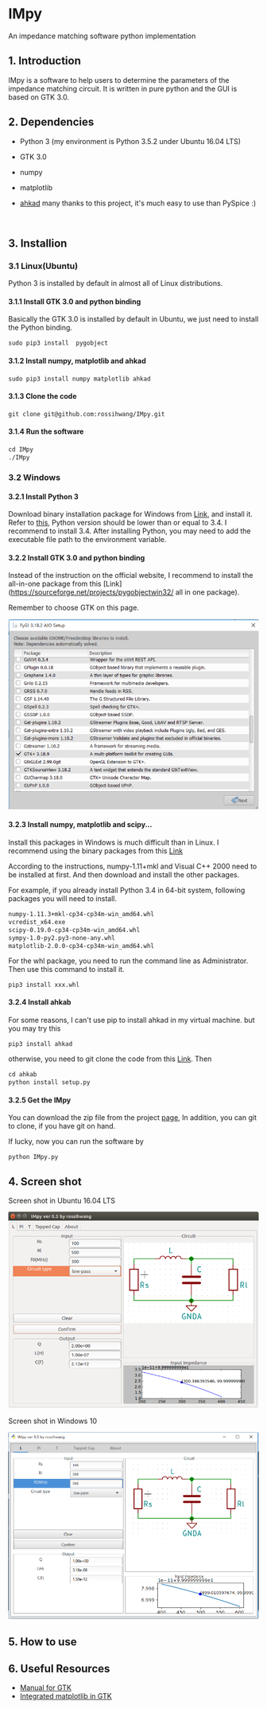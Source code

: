 # IMpy
An impedance matching software python implementation

## 1. Introduction 

IMpy is a software to help users to determine the parameters of the impedance matching circuit. It is written in pure python and the GUI is based on GTK 3.0. 



## 2. Dependencies

* Python 3 (my environment is Python 3.5.2 under Ubuntu 16.04 LTS)

* GTK 3.0

* numpy

* matplotlib

* [ahkad]( https://github.com/ahkab/ahkab)  many thanks to this project, it's much easy to use than PySpice :)

  ​

## 3. Installion
### 3.1 Linux(Ubuntu)

Python 3 is installed by default in almost all of Linux distributions. 

#### 3.1.1 Install GTK 3.0 and python binding

Basically the GTK 3.0 is installed by default in Ubuntu, we just need to install the Python binding.

```shell
sudo pip3 install  pygobject
```

#### 3.1.2 Install numpy, matplotlib and ahkad

```shell
sudo pip3 install numpy matplotlib ahkad
```

#### 3.1.3 Clone the code

```shell
git clone git@github.com:rossihwang/IMpy.git
```

#### 3.1.4 Run the software

```
cd IMpy
./IMpy
```



### 3.2 Windows

#### 3.2.1 Install Python 3

Download binary installation package for Windows from [Link](https://www.python.org/), and install it. Refer to [this](https://sourceforge.net/projects/pygobjectwin32/), Python version should be lower than or equal to 3.4. I recommend to install 3.4. After installing Python, you may need to add the executable file path to the environment variable. 



#### 3.2.2 Install GTK 3.0 and python binding

Instead of the instruction on the official website, I recommend to install the all-in-one package from this [Link](https://sourceforge.net/projects/pygobjectwin32/ all in one package).

Remember to choose GTK on this page.

![installation1](./img/installation1.png)



#### 3.2.3 Install numpy, matplotlib and scipy...

Install this packages in Windows is much difficult than in Linux. I recommend using the binary packages from this [Link](http://www.lfd.uci.edu/~gohlke/pythonlibs/)

According to the instructions, numpy-1.11+mkl and Visual C++ 2000 need to be installed at first. And then download and install the other packages.

For example, if you already install Python 3.4 in 64-bit system, following packages you will need to install.

```shell
numpy-1.11.3+mkl-cp34-cp34m-win_amd64.whl
vcredist_x64.exe
scipy-0.19.0-cp34-cp34m-win_amd64.whl
sympy-1.0-py2.py3-none-any.whl
matplotlib-2.0.0-cp34-cp34m-win_amd64.whl
```

For the whl package, you need to run the command line as Administrator. Then use this command to install it.

```shell
pip3 install xxx.whl
```



#### 3.2.4 Install ahkab

For some reasons, I can't use pip to install ahkad in my virtual machine. but you may try this

```shell
pip3 install ahkad
```

otherwise, you need to git clone the code from this [Link](https://github.com/ahkab/ahkab). Then

```shell
cd ahkab
python install setup.py
```



#### 3.2.5 Get the IMpy

You can download the zip file from the project [page](https://github.com/rossihwang/IMpy), In addition, you can git to clone, if you have git on hand.

If lucky, now you can run the software by

```shell
python IMpy.py
```



## 4. Screen shot

Screen shot in Ubuntu 16.04 LTS

![IMpy_screenshot](./img/IMpy_screenshot.png)



Screen shot in Windows 10

![IMpy_screenshot_win](./img/IMpy_screenshot_win.png)



## 5. How to use





## 6. Useful Resources

* [Manual for GTK](https://lazka.github.io/pgi-docs/Gtk-3.0/index.html)
* [Integrated matplotlib in GTK](http://gtk3-matplotlib-cookbook.readthedocs.io/en/latest/hello-plot.html)